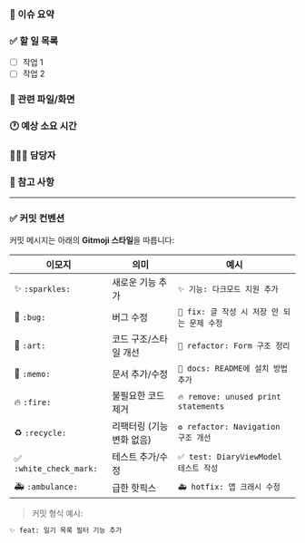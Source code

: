 ### 📌 이슈 요약
<!-- 이 이슈의 핵심 내용을 간결하게 작성해주세요 -->

### ✅ 할 일 목록
- [ ] 작업 1
- [ ] 작업 2

### 🧩 관련 파일/화면
<!-- 영향을 받는 View나 파일 이름, 경로 등을 작성해주세요 -->

### 🕐 예상 소요 시간
<!-- 1h, 2h, 0.5d 등 -->

### 🙋🏻‍♀️ 담당자
<!-- ex: @ohdodin -->

### 📝 참고 사항
<!-- 스크린샷, 레퍼런스 링크, 기타 참고 내용을 자유롭게 추가 -->

---

### ✅ 커밋 컨벤션

커밋 메시지는 아래의 **Gitmoji 스타일**을 따릅니다:

| 이모지 | 의미 | 예시 |
|--------|------|------|
| ✨ `:sparkles:` | 새로운 기능 추가 | `✨ 기능: 다크모드 지원 추가` |
| 🐛 `:bug:` | 버그 수정 | `🐛 fix: 글 작성 시 저장 안 되는 문제 수정` |
| 🎨 `:art:` | 코드 구조/스타일 개선 | `🎨 refactor: Form 구조 정리` |
| 📝 `:memo:` | 문서 추가/수정 | `📝 docs: README에 설치 방법 추가` |
| 🔥 `:fire:` | 불필요한 코드 제거 | `🔥 remove: unused print statements` |
| ♻️ `:recycle:` | 리팩터링 (기능 변화 없음) | `♻️ refactor: Navigation 구조 개선` |
| ✅ `:white_check_mark:` | 테스트 추가/수정 | `✅ test: DiaryViewModel 테스트 작성` |
| 🚑 `:ambulance:` | 급한 핫픽스 | `🚑 hotfix: 앱 크래시 수정` |

> 커밋 형식 예시:
```bash
✨ feat: 일기 목록 필터 기능 추가
